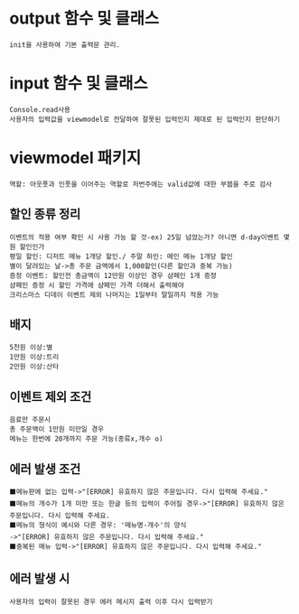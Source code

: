# output 함수 및 클래스
    init을 사용하여 기본 출력문 관리.
    

# input 함수 및 클래스
    Console.read사용
    사용자의 입력값을 viewmodel로 전달하여 잘못된 입력인지 제대로 된 입력인지 판단하기
# viewmodel 패키지
    역할: 아웃풋과 인풋을 이어주는 역할로 저번주에는 valid값에 대한 부붑을 주로 검사
## 할인 종류 정리
    이벤트의 적용 여부 확인 시 사용 가능 할 것-ex) 25일 넘었는가? 아니면 d-day이벤트 몇원 할인인가
    평일 할인: 디저트 메뉴 1개당 할인./ 주말 하인: 메인 메뉴 1개당 할인
    별이 달려있는 날->총 주문 금액에서 1,000할인(다른 할인과 중복 가능)
    증정 이벤트: 할인전 총금액이 12만원 이상인 경우 샴페인 1개 증정
    샴페인 증정 시 할인 가격에 샴페인 가격 더해서 출력해야
    크리스마스 디데이 이벤트 제외 나머지는 1일부터 말일까지 적용 가능
## 배지
    5천원 이상:별
    1만원 이상:트리
    2만원 이상:산타
## 이벤트 제외 조건
    음료만 주문시
    총 주문액이 1만원 미만일 경우
    메뉴는 한번에 20개까지 주문 가능(종류x,개수 o)
## 에러 발생 조건
    ⬛메뉴판에 없는 입력->"[ERROR] 유효하지 않은 주문입니다. 다시 입력해 주세요."
    ⬛메뉴의 개수가 1개 미만 또는 한글 등의 입력이 주어질 경우->"[ERROR] 유효하지 않은 주문입니다. 다시 입력해 주세요.
    ⬛메뉴의 형식이 예시와 다른 경우: '메뉴명-개수'의 양식
    ->"[ERROR] 유효하지 않은 주문입니다. 다시 입력해 주세요."
    ⬛중복된 메뉴 입력->"[ERROR] 유효하지 않은 주문입니다. 다시 입력해 주세요."
## 에러 발생 시
    사용자의 입력이 잘못된 경우 에러 메시지 출력 이후 다시 입력받기

